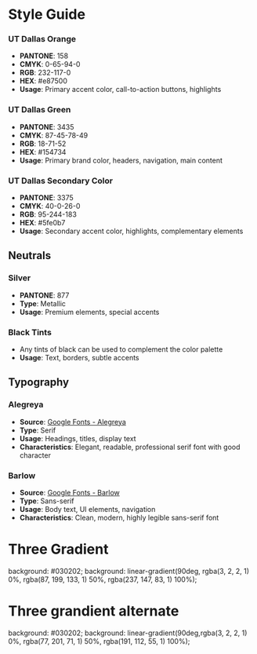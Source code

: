 # Style Guide

### UT Dallas Orange
- **PANTONE**: 158
- **CMYK**: 0-65-94-0
- **RGB**: 232-117-0
- **HEX**: #e87500
- **Usage**: Primary accent color, call-to-action buttons, highlights

### UT Dallas Green
- **PANTONE**: 3435
- **CMYK**: 87-45-78-49
- **RGB**: 18-71-52
- **HEX**: #154734
- **Usage**: Primary brand color, headers, navigation, main content

### UT Dallas Secondary Color
- **PANTONE**: 3375
- **CMYK**: 40-0-26-0
- **RGB**: 95-244-183
- **HEX**: #5fe0b7
- **Usage**: Secondary accent color, highlights, complementary elements

## Neutrals

### Silver
- **PANTONE**: 877
- **Type**: Metallic
- **Usage**: Premium elements, special accents

### Black Tints
- Any tints of black can be used to complement the color palette
- **Usage**: Text, borders, subtle accents

## Typography

### Alegreya
- **Source**: [Google Fonts - Alegreya](https://fonts.google.com/specimen/Alegreya)
- **Type**: Serif
- **Usage**: Headings, titles, display text
- **Characteristics**: Elegant, readable, professional serif font with good character

### Barlow
- **Source**: [Google Fonts - Barlow](https://fonts.google.com/specimen/Barlow)
- **Type**: Sans-serif
- **Usage**: Body text, UI elements, navigation
- **Characteristics**: Clean, modern, highly legible sans-serif font

# Three Gradient
background: #030202;
background: linear-gradient(90deg, rgba(3, 2, 2, 1) 0%, rgba(87, 199, 133, 1) 50%, rgba(237, 147, 83, 1) 100%);

# Three grandient alternate
background: #030202;
background: linear-gradient(90deg,rgba(3, 2, 2, 1) 0%, rgba(77, 201, 71, 1) 50%, rgba(191, 112, 55, 1) 100%);